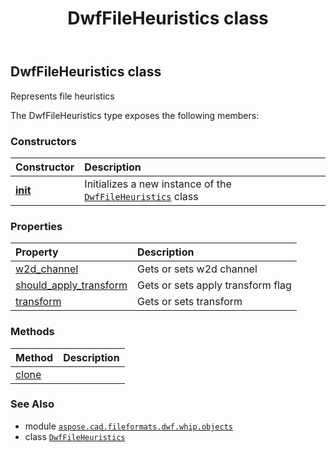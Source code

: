 ﻿---
title: DwfFileHeuristics class
second_title: Aspose.CAD for Python via .NET API References
description: 
type: docs
weight: 10
url: /aspose.cad.fileformats.dwf.whip.objects/dwffileheuristics/
is_root: false
---

## DwfFileHeuristics class

Represents file heuristics



The DwfFileHeuristics type exposes the following members:

### Constructors
| Constructor | Description |
| :- | :- |
| [__init__](/cad/python-net/aspose.cad.fileformats.dwf.whip.objects/dwffileheuristics/__init__/#) | Initializes a new instance of the [`DwfFileHeuristics`](/cad/python-net/aspose.cad.fileformats.dwf.whip.objects/dwffileheuristics) class |


### Properties
| Property | Description |
| :- | :- |
| [w2d_channel](/cad/python-net/aspose.cad.fileformats.dwf.whip.objects/dwffileheuristics/w2d_channel) | Gets or sets w2d channel |
| [should_apply_transform](/cad/python-net/aspose.cad.fileformats.dwf.whip.objects/dwffileheuristics/should_apply_transform) | Gets or sets apply transform flag |
| [transform](/cad/python-net/aspose.cad.fileformats.dwf.whip.objects/dwffileheuristics/transform) | Gets or sets transform |


### Methods
| Method | Description |
| :- | :- |
| [clone](/cad/python-net/aspose.cad.fileformats.dwf.whip.objects/dwffileheuristics/clone/#) |  |



### See Also
* module [`aspose.cad.fileformats.dwf.whip.objects`](..)
* class [`DwfFileHeuristics`](/cad/python-net/aspose.cad.fileformats.dwf.whip.objects/dwffileheuristics)
